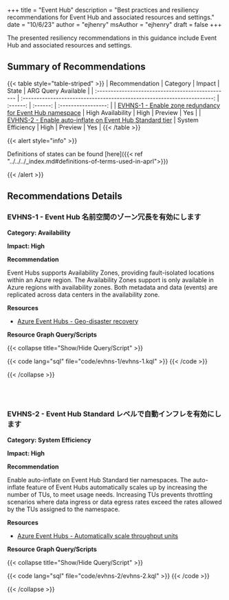 +++
title = "Event Hub"
description = "Best practices and resiliency recommendations for Event Hub and associated resources and settings."
date = "10/6/23"
author = "ejhenry"
msAuthor = "ejhenry"
draft = false
+++

The presented resiliency recommendations in this guidance include Event Hub and associated resources and settings.

## Summary of Recommendations

{{< table style="table-striped" >}}
| Recommendation                                    |  Category                                                               |  Impact         |  State            | ARG Query Available |
| :------------------------------------------------ | :---------------------------------------------------------------------: | :------:        | :------:          | :-----------------: |
| [EVHNS-1 - Enable zone redundancy for Event Hub namespace](#evhns-1---enable-zone-redundancy-for-event-hub-namespace) | High Availability | High | Preview  |         Yes         |
| [EVHNS-2 - Enable auto-inflate on Event Hub Standard tier](#evhns-2---enable-auto-inflate-on-event-hub-standard-tier) | System Efficiency | High | Preview | Yes |
{{< /table >}}

{{< alert style="info" >}}

Definitions of states can be found [here]({{< ref "../../../_index.md#definitions-of-terms-used-in-aprl">}})

{{< /alert >}}

## Recommendations Details

### EVHNS-1 - Event Hub 名前空間のゾーン冗長を有効にします

**Category: Availability**

**Impact: High**

**Recommendation**

Event Hubs supports Availability Zones, providing fault-isolated locations within an Azure region. The Availability Zones support is only available in Azure regions with availability zones. Both metadata and data (events) are replicated across data centers in the availability zone.

**Resources**

- [Azure Event Hubs - Geo-disaster recovery](https://learn.microsoft.com/ja-jp/azure/event-hubs/event-hubs-geo-dr?tabs=portal#availability-zones)

**Resource Graph Query/Scripts**

{{< collapse title="Show/Hide Query/Script" >}}

{{< code lang="sql" file="code/evhns-1/evhns-1.kql" >}} {{< /code >}}

{{< /collapse >}}

<br><br>

### EVHNS-2 - Event Hub Standard レベルで自動インフレを有効にします

**Category: System Efficiency**

**Impact: High**

**Recommendation**

Enable auto-inflate on Event Hub Standard tier namespaces. The auto-inflate feature of Event Hubs automatically scales up by increasing the number of TUs, to meet usage needs. Increasing TUs prevents throttling scenarios where data ingress or data egress rates exceed the rates allowed by the TUs assigned to the namespace.

**Resources**

- [Azure Event Hubs - Automatically scale throughput units](https://learn.microsoft.com/ja-jp/azure/event-hubs/event-hubs-auto-inflate)

**Resource Graph Query/Scripts**

{{< collapse title="Show/Hide Query/Script" >}}

{{< code lang="sql" file="code/evhns-2/evhns-2.kql" >}} {{< /code >}}

{{< /collapse >}}

<br><br>
